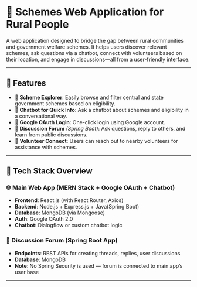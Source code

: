 # 🌾 Schemes Web Application for Rural People

A web application designed to bridge the gap between rural communities and government welfare schemes. It helps users discover relevant schemes, ask questions via a chatbot, connect with volunteers based on their location, and engage in discussions—all from a user-friendly interface.

---

## 🌟 Features

- 🧾 **Scheme Explorer**: Easily browse and filter central and state government schemes based on eligibility.
- 🧠 **Chatbot for Quick Info**: Ask a chatbot about schemes and eligibility in a conversational way.
- 🔐 **Google OAuth Login**: One-click login using Google account.
- 💬 **Discussion Forum** *(Spring Boot)*: Ask questions, reply to others, and learn from public discussions.
- 🙌 **Volunteer Connect**: Users can reach out to nearby volunteers for assistance with schemes.

---

## 🧱 Tech Stack Overview

### 🌐 Main Web App (MERN Stack + Google OAuth + Chatbot)

- **Frontend**: React.js (with React Router, Axios)
- **Backend**: Node.js + Express.js + Java(Spring Boot)
- **Database**: MongoDB (via Mongoose)
- **Auth**: Google OAuth 2.0
- **Chatbot**: Dialogflow or custom chatbot logic

### 💬 Discussion Forum (Spring Boot App)

- **Endpoints**: REST APIs for creating threads, replies, user discussions
- **Database**: MongoDB
- **Note**: No Spring Security is used — forum is connected to main app’s user base

---
